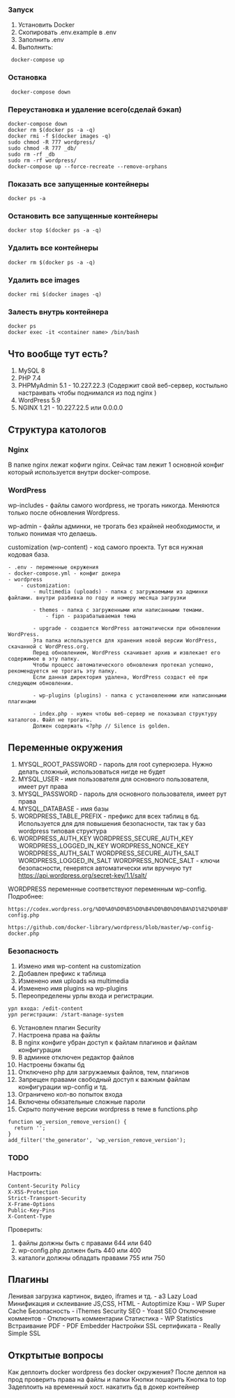 ### Запуск
1. Установить Docker
2. Скопировать .env.example в .env
3. Заполнить .env
4. Выполнить:
```
 docker-compose up
```

### Остановка
```
 docker-compose down
```

### Переустановка и удаление всего(сделай бэкап)
```
docker-compose down
docker rm $(docker ps -a -q)
docker rmi -f $(docker images -q)
sudo chmod -R 777 wordpress/
sudo chmod -R 777 _db/
sudo rm -rf _db
sudo rm -rf wordpress/
docker-compose up --force-recreate --remove-orphans
```

### Показать все запущенные контейнеры
```
docker ps -a
```

### Остановить все запущенные контейнеры
```
docker stop $(docker ps -a -q)
```

### Удалить все контейнеры
```
docker rm $(docker ps -a -q)
```

### Удалить все images
```
docker rmi $(docker images -q)
```

### Залесть внутрь контейнера
```
docker ps
docker exec -it <container name> /bin/bash
```

## Что вообще тут есть?
1. MySQL 8
2. PHP 7.4
3. PHPMyAdmin 5.1 - 10.227.22.3 (Содержит свой веб-сервер, костыльно настраивать чтобы поднимался из под nginx )
4. WordPress 5.9
5. NGINX 1.21 - 10.227.22.5 или 0.0.0.0

## Структура катологов

### Nginx
В папке nginx лежат кофиги nginx. Сейчас там лежит 1 основной конфиг который используется внутри docker-compose.

### WordPress

wp-includes - файлы самого wordpress, не трогать никогда. Меняются только после обновления Wordpress.

wp-admin - файлы админки, не трогать без крайней необходимости, и только понимая что делаешь.

customization (wp-content) - код самого проекта. Тут вся нужная кодовая база.

```
- .env - переменные окружения
- docker-compose.yml - конфиг докера
- wordpress
    - customization:
        - multimedia (uploads) - папка с загружаемыми из админки файлами. внутри разбивка по году и номеру месяца загрузки
        
        - themes - папка с загруженными или написанными темами.
            - fipn - разрабатываемая тема
        
        - upgrade - создается WordPress автоматически при обновлении WordPress. 
        Эта папка используется для хранения новой версии WordPress, скачанной с WordPress.org. 
        Перед обновлением, WordPress скачивает архив и извлекает его содержимое в эту папку. 
        Чтобы процесс автоматического обновления протекал успешно, рекомендуется не трогать эту папку. 
        Если данная директория удалена, WordPress создаст её при следующем обновлении.
        
        - wp-plugins (plugins) - папка с установленнми или написанными плагинами
        
        - index.php - нужен чтобы веб-сервер не показывал структуру каталогов. Файл не трогать.
        Должен содержать <?php // Silence is golden. 
```

## Переменные окружения
1. MYSQL_ROOT_PASSWORD - пароль для root суперюзера. Нужно делать сложный, использоваться нигде не будет
2. MYSQL_USER - имя пользователя для основного пользователя, имеет рут права
3. MYSQL_PASSWORD - пароль для основного пользователя, имеет рут права
4. MYSQL_DATABASE - имя базы
5. WORDPRESS_TABLE_PREFIX - префикс для всех таблиц в бд. Используется для для повышения безопасности, так так у баз wordpress типовая структура
6. WORDPRESS_AUTH_KEY WORDPRESS_SECURE_AUTH_KEY WORDPRESS_LOGGED_IN_KEY WORDPRESS_NONCE_KEY WORDPRESS_AUTH_SALT 
WORDPRESS_SECURE_AUTH_SALT WORDPRESS_LOGGED_IN_SALT WORDPRESS_NONCE_SALT - ключи безопасности, генерятся автоматически или вручную тут https://api.wordpress.org/secret-key/1.1/salt/

WORDPRESS переменные соответствуют переменным wp-config.
Подробнее:
```
https://codex.wordpress.org/%D0%A0%D0%B5%D0%B4%D0%B0%D0%BA%D1%82%D0%B8%D1%80%D0%BE%D0%B2%D0%B0%D0%BD%D0%B8%D0%B5_wp-config.php
```
```
https://github.com/docker-library/wordpress/blob/master/wp-config-docker.php
```

### Безопасность
1. Измено имя wp-content на customization 
2. Добавлен префикс к таблица 
3. Изменено имя uploads на multimedia 
4. Изменено имя plugins на wp-plugins 
5. Переопределены урлы входа и регистрации.
```
урл входа: /edit-content
урл регистрации: /start-manage-system
```

6. Установлен плагин Security 
7. Настроена права на файлы
8. В nginx конфиге убран доступ к файлам плагинов и файлам конфигурации 
9. В админке отключен редактор файлов 
10. Настроены бэкапы бд 
11. Отключено php для загружаемых файлов, тем, плагинов 
12. Запрещен правами свободный доступ к важным файлам конфигурации wp-config и тд. 
13. Ограничено кол-во попыток входа 
14. Включены обязательные сложные пароли 
15. Скрыто получение версии wordpress в теме в functions.php
```
function wp_version_remove_version() {
  return '';
}
add_filter('the_generator', 'wp_version_remove_version');
```

### TODO
Настроить:
```
Content-Security Policy
X-XSS-Protection
Strict-Transport-Security
X-Frame-Options
Public-Key-Pins
X-Content-Type
```

Проверить:
1. файлы должны быть с правами 644 или 640
2. wp-config.php должен быть 440 или 400
3. каталоги должны обладать правами 755 или 750

## Плагины
Ленивая загрузка картинок, видео, iframes и тд. - a3 Lazy Load
Минификация и склеивание JS,CSS, HTML - Autoptimize
Кэш - WP Super Cache
Безопасность - iThemes Security
SEO - Yoast SEO
Отключение комментов - Отключить комментарии
Статистика - WP Statistics
Встраивание PDF - PDF Embedder
Настройки SSL сертификата - Really Simple SSL

## Откртытые вопросы
Как деплоить docker wordpress без docker окружения?
После деплоя на прод проверить права на файлы и папки 
Кнопки пошарить
Кнопка to top
Задеплоить на временный хост.
накатить бд в докер контейнер
